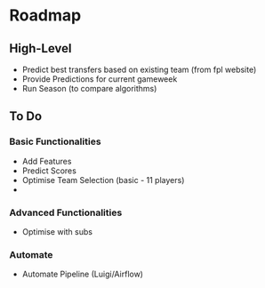 # Roadmap

## High-Level
- Predict best transfers based on existing team (from fpl website)
- Provide Predictions for current gameweek
- Run Season (to compare algorithms)


## To Do
### Basic Functionalities
- Add Features
- Predict Scores
- Optimise Team Selection (basic - 11 players)
- 

### Advanced Functionalities 
- Optimise with subs

### Automate
- Automate Pipeline (Luigi/Airflow)